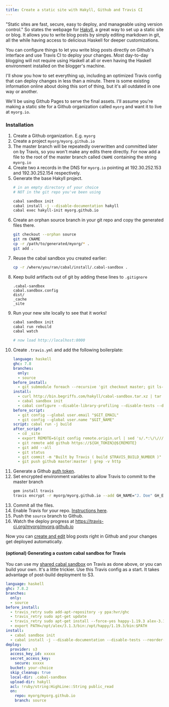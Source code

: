 ```yaml
---
title: Create a static site with Hakyll, Github and Travis CI
---
```


"Static sites are fast, secure, easy to deploy, and manageable using
version control." So states the webpage for <a
href="http://jaspervdj.be/hakyll/">Hakyll</a>, a great way to set
up a static site or blog. It allows you to write blog posts by
simply editing markdown in git, all the while having access to
delicious Haskell for deeper customizations.

You can configure things to let you write blog posts directly on
Github's interface and use Travis CI to deploy your changes. Most
day-to-day blogging will not require using Haskell at all or even
having the Haskell environment installed on the blogger's machine.

I'll show you how to set everything up, including an optimized
Travis config that can deploy changes in less than a minute. There
is some existing information online about doing this sort of thing,
but it's all outdated in one way or another.

We'll be using Github Pages to serve the final assets. I'll assume
you're making a static site for a Github organization called `myorg`
and want it to live at `myorg.io`.

### Installation

1. Create a Github organization. E.g. `myorg`
1. Create a project `myorg/myorg.github.io`
1. The master branch will be repeatedly overwritten and committed
   later on by Travis, so you won't make any edits there directly. For
   now add a file to the root of the master branch called `CNAME`
   containing the string `myorg.io`
1. Create two `A` records in the DNS for `myorg.io` pointing at
   192.30.252.153 and 192.30.252.154 respectively.
1. Generate the base Hakyll project.
    ```bash
    # in an empty directory of your choice
    # NOT in the git repo you've been using

    cabal sandbox init
    cabal install -j --disable-documentation hakyll
    cabal exec hakyll-init myorg.github.io
    ```
1. Create an orphan source branch in your git repo and copy the
   generated files there.
    ```bash
    git checkout --orphan source
    git rm CNAME
    cp -r /path/to/generated/myorg/* .
    git add .
    ```
1. Reuse the cabal sandbox you created earlier:
    ```bash
    cp -r /where/you/ran/cabal/install/.cabal-sandbox .
    ```
1. Keep build artifacts out of git by adding these lines to `.gitignore`
    ```
    .cabal-sandbox
    cabal.sandbox.config
    dist/
    _cache
    _site
    ```
1. Run your new site locally to see that it works!
    ```bash
    cabal sandbox init
    cabal run rebuild
    cabal watch

    # now load http://localhost:8000
    ```
1. Create `.travis.yml` and add the following boilerplate:
    ```yaml
    language: haskell
    ghc: 7.8
    branches:
      only:
      - source
    before_install:
      - git submodule foreach --recursive 'git checkout master; git ls-files | grep -v README | grep -v CNAME | xargs -r git rm'
    install:
      - curl http://bin.begriffs.com/hakyll/cabal-sandbox.tar.xz | tar xJ
      - cabal sandbox init
      - cabal configure --disable-library-profiling --disable-tests --disable-library-coverage --disable-benchmarks --disable-split-objs
    before_script:
      - git config --global user.email "$GIT_EMAIL"
      - git config --global user.name "$GIT_NAME"
    script: cabal run -j build
    after_script:
      - cd _site
      - export REMOTE=$(git config remote.origin.url | sed 's/.*:\/\///')
      - git remote add github https://${GH_TOKEN}@${REMOTE}
      - git add --all
      - git status
      - git commit -m "Built by Travis ( build $TRAVIS_BUILD_NUMBER )"
      - git push github master:master | grep -v http
    ```
1. Generate a Github [auth
token](https://help.github.com/articles/creating-an-access-token-for-command-line-use).
1. Set encrypted environment variables to allow Travis to commit
   to the master branch
    ```bash
    gem install travis
    travis encrypt -r myorg/myorg.github.io --add GH_NAME="J. Doe" GH_EMAIL=jdoe@myorg.io GH_TOKEN=xxxxxxxx
    ```
1. Commit all the files.
1. Enable Travis for your repo. [Instructions
here](http://docs.travis-ci.com/user/getting-started/#Step-one%3A-Sign-in).
1. Push the `source` branch to Github.
1. Watch the deploy progress at https://travis-ci.org/myorg/myorg.github.io

Now you can [create and
edit](https://help.github.com/articles/editing-files-in-your-repository)
blog posts right in Github and your changes get deployed automatically.

#### (optional) Generating a custom cabal sandbox for Travis

You can use my [shared cabal
sandbox](http://bin.begriffs.com/hakyll/cabal-sandbox.tar.xz) on
Travis as done above, or you can build your own. It's a little
trickier. Use this Travis config as a start. It takes advantage of
post-build deployment to S3.

```yaml
language: haskell
ghc: 7.8.2
branches:
  only:
  - source
before_install:
  - travis_retry sudo add-apt-repository -y ppa:hvr/ghc
  - travis_retry sudo apt-get update
  - travis_retry sudo apt-get install --force-yes happy-1.19.3 alex-3.1.3
  - export PATH=/opt/alex/3.1.3/bin:/opt/happy/1.19.3/bin:$PATH
install:
  - cabal sandbox init
  - cabal install -j --disable-documentation --disable-tests --reorder-goals
deploy:
  provider: s3
  access_key_id: xxxxx
  secret_access_key:
    secure: xxxxx
  bucket: your-choice
  skip_cleanup: true
  local-dir: .cabal-sandbox
  upload-dir: hakyll
  acl: !ruby/string:HighLine::String public_read
  on:
    repo: myorg/myorg.github.io
    branch: source
```
